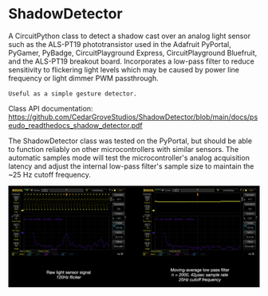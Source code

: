 # ShadowDetector

A CircuitPython class to detect a shadow cast over an analog light sensor such as the ALS-PT19 phototransistor used in the Adafruit PyPortal, PyGamer, PyBadge, CircuitPlayground Express, CircuitPlayground Bluefruit, and the ALS-PT19 breakout board. Incorporates a low-pass filter to reduce sensitivity to flickering light levels which may be caused by power line frequency or light dimmer PWM passthrough.

    Useful as a simple gesture detector.
    
Class API documentation:
https://github.com/CedarGroveStudios/ShadowDetector/blob/main/docs/pseudo_readthedocs_shadow_detector.pdf


The ShadowDetector class was tested on the PyPortal, but should be able to function reliably on other microcontrollers with similar sensors. The automatic samples mode will test the microcontroller's analog acquisition latency and adjust the internal low-pass filter's sample size to maintain the ~25 Hz cutoff frequency.

![Light sensor signal low-pass filter comparison](https://github.com/CedarGroveStudios/ShadowDetector/blob/main/docs/FIR_boxcar_filter_pyportal.png)
